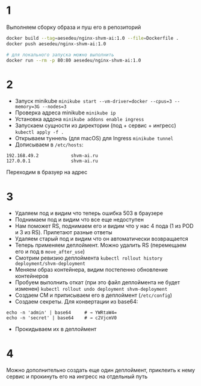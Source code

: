 # 1
Выполняем сборку образа и пуш его в репозиторий
```bash
docker build --tag=aesedeu/nginx-shvm-ai:1.0 --file=Dockerfile .
docker push aesedeu/nginx-shvm-ai:1.0

# для локального запуска можно выполнить
docker run --rm -p 80:80 aesedeu/nginx-shvm-ai:1.0
```

# 2
- Запуск minikube
```minikube start --vm-driver=docker --cpus=3 --memory=3G --nodes=3```
- Проверка адреса minikube
```minikube ip```
- Установка аддона
```minikube addons enable ingress```
- Запускаем сущности из директории (под + сервис + ингресс)
```kubectl apply -f .```
- Открываем туннель (для macOS) для Ingress
```minikube tunnel```
- Дописываем в `/etc/hosts`:
```
192.168.49.2            shvm-ai.ru
127.0.0.1               shvm-ai.ru
```

Переходим в бразуер на адрес

# 3
- Удаляем под и видим что теперь ошибка 503 в браузере
- Поднимаем под и видим что все еще недоступен
- Нам поможет RS, поднимаем его и видим что у нас 4 пода (1 из POD и 3 из RS). Прилетают разные ответы
- Удаляем старый под и видим что он автоматически возвращается
- Теперь применяем деплоймент. Можно удалить RS (перемещаем его и под в `move_after_use`)
- Смотрим ревизию деплоймента `kubectl rollout history deployment/shvm-deployment`
- Меняем образ контейнера, видим постепенно обновление контейнеров
- Пробуем выполнить откат (при это файл деплоймента не будет изменен) `kubectl rollout undo deployment shvm-deployment`
- Создаем CM и приписываем его в деплоймент (`/etc/config`)
- Создаем секреты. Для конвертации из base64:
```
echo -n 'admin' | base64     # → YWRtaW4=
echo -n 'secret' | base64    # → c2VjcmV0
```
- Прокидываем их в деплоймент

# 4
Можно дополнительно создать еще один деплоймент, приклеить к нему сервис и прокинуть его на ингресс на отдельный путь